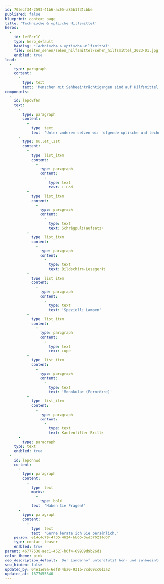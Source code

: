```yaml
---
id: 702ecf34-2598-41b6-ac05-a85b1f34cbbe
published: false
blueprint: content_page
title: 'Technische & optische Hilfsmittel'
heros:
  -
    id: 1efFcr1C
    type: hero_default
    heading: 'Technische & optische Hilfsmittel'
    file: seiten_sehen/sehen_hilfsmittel/sehen_hilfsmittel_2023-01.jpg
    enabled: true
lead:
  -
    type: paragraph
    content:
      -
        type: text
        text: 'Menschen mit Sehbeeinträchtigungen sind auf Hilfsmittel angewiesen, um ihr fehlendes oder eingeschränktes Sehvermögen so gut wie möglich zu kompensieren. Wir beraten hörbeeinträchtigte Kinder und Jugendliche in der Wahl des richtigen Hilfsmittels und üben gemeinsam den Umgang damit.'
components:
  -
    id: lepc8f6n
    text:
      -
        type: paragraph
        content:
          -
            type: text
            text: 'Unter anderem setzen wir folgende optische und technische Hilfsmittel ein: '
      -
        type: bullet_list
        content:
          -
            type: list_item
            content:
              -
                type: paragraph
                content:
                  -
                    type: text
                    text: I-Pad
          -
            type: list_item
            content:
              -
                type: paragraph
                content:
                  -
                    type: text
                    text: Schrägpult(aufsatz)
          -
            type: list_item
            content:
              -
                type: paragraph
                content:
                  -
                    type: text
                    text: Bildschirm-Lesegerät
          -
            type: list_item
            content:
              -
                type: paragraph
                content:
                  -
                    type: text
                    text: 'Spezielle Lampen'
          -
            type: list_item
            content:
              -
                type: paragraph
                content:
                  -
                    type: text
                    text: Lupe
          -
            type: list_item
            content:
              -
                type: paragraph
                content:
                  -
                    type: text
                    text: 'Monokular (Fernröhre)'
          -
            type: list_item
            content:
              -
                type: paragraph
                content:
                  -
                    type: text
                    text: Kantenfilter-Brille
      -
        type: paragraph
    type: text
    enabled: true
  -
    id: lepcnnwd
    content:
      -
        type: paragraph
        content:
          -
            type: text
            marks:
              -
                type: bold
            text: 'Haben Sie Fragen?'
      -
        type: paragraph
        content:
          -
            type: text
            text: 'Gerne berate ich Sie persönlich.'
    person: e14cdc79-4f35-4624-bb65-8ed376218d87
    type: contact_teaser
    enabled: true
parent: 46777538-aec1-4527-b6f4-69909d9b26d1
color_theme: pink
seo_description_default: 'Der Landenhof unterstützt hör- und sehbeeinträchtigte Kinder & Jugendliche in ihrem selbstbestimmten Leben durch Förderung ihrer Fähigkeiten & Entwicklung'
seo_hidden: false
updated_by: 04e1ae9a-6ef8-4ba0-931b-7cd69cc0d3a2
updated_at: 1677655340
---
```

